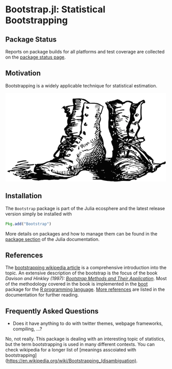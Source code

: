 # Bootstrap.jl: Statistical Bootstrapping


## Package Status

Reports on package builds for all platforms and test coverage are collected on
the [package status page](status.md).


## Motivation

Bootstrapping is a widely applicable technique for statistical estimation.

![img](doc/bootstraps.png)


## Installation

The `Bootstrap` package is part of the Julia ecosphere and the latest release
version simply be installed with

```julia
Pkg.add("Bootstrap")
```

More details on packages and how to manage them can be found in the
[package section](http://docs.julialang.org/en/stable/manual/packages/#adding-and-removing-packages)
of the Julia documentation.


## References

The [bootstrapping wikipedia article](https://en.wikipedia.org/wiki/Bootstrapping_(statistics))
is a comprehensive introduction into the topic.  An extensive description of the
bootstrap is the focus of the book *Davison and Hinkley (1997):
[Bootstrap Methods and Their Application](http://statwww.epfl.ch/davison/BMA/)*.
Most of the methodology covered in the book is implemented in the
[boot](http://cran.r-project.org/web/packages/boot/index.html) package for the
[R programming language](http://www.r-project.org/). [More references](doc/references.md)
are listed in the documentation for further reading.


## Frequently Asked Questions

- Does it have anything to do with twitter themes, webpage frameworks,
  compiling, ...?

No, not really. This package is dealing with an interesting topic of statistics,
but the term bootstrapping is used in many different contexts. You can check
wikipedia for a longer list of
[meanings asscoiated with bootstrapping](https://en.wikipedia.org/wiki/Bootstrapping_(disambiguation).
